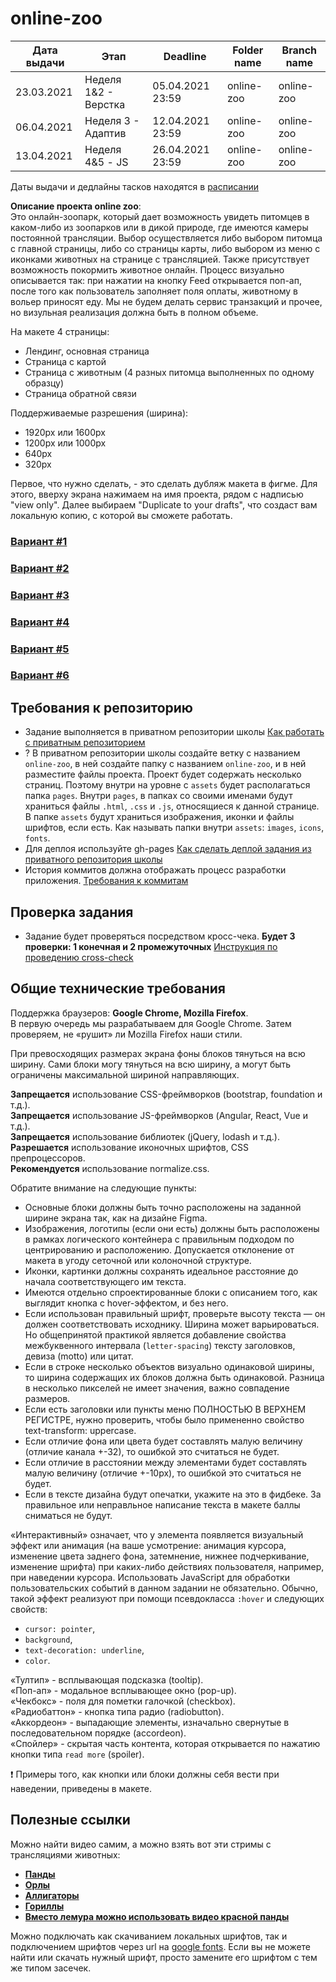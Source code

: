 # online-zoo

| Дата выдачи | Этап | Deadline         | Folder name   | Branch name   |
| ------------| ---- |---------------- | ------------- | ------------- |
| 23.03.2021 | Неделя 1&2 - Верстка | 05.04.2021 23:59 | online-zoo    | online-zoo    |
| 06.04.2021 | Неделя 3 - Адаптив | 12.04.2021 23:59 | online-zoo    | online-zoo    |
| 13.04.2021 | Неделя 4&5 - JS | 26.04.2021 23:59| online-zoo    | online-zoo    |

Даты выдачи и дедлайны тасков находятся в [расписании](https://docs.google.com/spreadsheets/d/1oM2O8DtjC0HodB3j7hcIResaWBw8P18tXkOl1ymelvE/edit#gid=1646898206)

**Описание проекта online zoo**:  
Это онлайн-зоопарк, который дает возможность увидеть питомцев в каком-либо из зоопарков или в дикой природе, где имеются камеры постоянной трансляции. Выбор осуществляется либо выбором питомца с главной страницы, либо со страницы карты, либо выбором из меню с иконками животных на странице с трансляцией. Также присутствует возможность покормить животное онлайн. Процесс визуально описывается так: при нажатии на кнопку Feed открывается поп-ап, после того как пользователь заполняет поля оплаты, животному в вольер приносят еду. Мы не будем делать сервис транзакций и прочее, но визульная реализация должна быть в полном объеме.

На макете 4 страницы:
- Лендинг, основная страница
- Страница с картой
- Страница с животным (4 разных питомца выполненных по одному образцу)
- Страница обратной связи

Поддерживаемые разрешения (ширина):
- 1920px или 1600px
- 1200px или 1000px
- 640px
- 320px

Первое, что нужно сделать, - это сделать дубляж макета в фигме. Для этого, вверху экрана нажимаем на имя проекта, рядом с надписью "view only". Далее выбираем "Duplicate to your drafts", что создаст вам локальную копию, с которой вы сможете работать. 

### [Вариант #1](https://github.com/rolling-scopes-school/stage0/blob/master/stage1/tasks/online-zoo/variant-1.md)
### [Вариант #2](https://github.com/rolling-scopes-school/stage0/blob/master/stage1/tasks/online-zoo/variant-2.md)
### [Вариант #3](https://github.com/rolling-scopes-school/stage0/blob/master/stage1/tasks/online-zoo/variant-3.md)
### [Вариант #4](https://github.com/rolling-scopes-school/stage0/blob/master/stage1/tasks/online-zoo/variant-4.md)
### [Вариант #5](https://github.com/rolling-scopes-school/stage0/blob/master/stage1/tasks/online-zoo/variant-5.md)
### [Вариант #6](https://github.com/rolling-scopes-school/stage0/blob/master/stage1/tasks/online-zoo/variant-6.md)


## Требования к репозиторию

- Задание выполняется в приватном репозитории школы [Как работать с приватным репозиторием](https://docs.rs.school/#/stage2?id=Как-работать-с-приватным-репозиторием)
- ? В приватном репозитории школы создайте ветку с названием `online-zoo`, в ней создайте папку с названием `online-zoo`, и в ней разместите файлы проекта. Проект будет содержать несколько страниц. Поэтому внутри на уровне с `assets` будет располагаться папка `pages`. Внутри `pages`, в папках со своими именами будут храниться файлы `.html`, `.css` и `.js`, относящиеся к данной странице. В папке `assets` будут храниться изображения, иконки и файлы шрифтов, если есть. Как называть папки внутри `assets`: `images`, `icons`, `fonts`.
- Для деплоя используйте gh-pages [Как сделать деплой задания из приватного репозитория школы](https://docs.rs.school/#/stage2?id=Как-сделать-деплой-задания-из-приватного-репозитория-школы)
- История коммитов должна отображать процесс разработки приложения. [Требования к коммитам](https://docs.rs.school/#/git-convention)


## Проверка задания

- Задание будет проверяться посредством кросс-чека. **Будет 3 проверки: 1 конечная и 2 промежуточных** [Инструкция по проведению cross-check](https://docs.rs.school/#/cross-check-flow)


## Общие технические требования

Поддержка браузеров: **Google Chrome, Mozilla Firefox**.  
В первую очередь мы разрабатываем для Google Chrome. Затем проверяем, не «рушит» ли Mozilla Firefox наши стили.

При превосходящих размерах экрана фоны блоков тянуться на всю ширину. Сами блоки могу тянуться на всю ширину, а могут быть ограничены максимальной шириной направляющих.

**Запрещается** использование CSS-фреймворков (bootstrap, foundation и т.д.).  
**Запрещается** использование JS-фреймворков (Angular, React, Vue и т.д.).  
**Запрещается** использование библиотек (jQuery, lodash и т.д.).  
**Разрешается** использование иконочных шрифтов, CSS препроцессоров.  
**Рекомендуется** использование normalize.css.  

Обратите внимание на следующие пункты:
- Основные блоки должны быть точно расположены на заданной ширине экрана так, как на дизайне Figma.
- Изображения, логотипы (если они есть) должны быть расположены в рамках логического контейнера с правильным подходом по центрированию и расположению. Допускается отклонение от макета в угоду сеточной или колоночной структуре.
- Иконки, картинки должны сохранять идеальное расстояние до начала соответствующего им текста.
- Имеются отдельно спроектированные блоки с описанием того, как выглядит кнопка с hover-эффектом, и без него.
- Если использован правильный шрифт, проверьте высоту текста — он должен соответствовать исходнику. Ширина может варьироваться. Но общепринятой практикой является добавление свойства межбуквенного интервала (`letter-spacing`) тексту заголовков, девиза (motto) или цитат.
- Если в строке несколько объектов визуально одинаковой ширины, то ширина содержащих их блоков должна быть одинаковой. Разница в несколько пикселей не имеет значения, важно совпадение размеров.
- Если есть заголовки или пункты меню ПОЛНОСТЬЮ В ВЕРХНЕМ РЕГИСТРЕ, нужно проверить, чтобы было примененно свойство text-transform: uppercase.
- Если отличие фона или цвета будет составлять малую величину (отличие канала +-32), то ошибкой это считаться не будет.
- Если отличие в расстоянии между элементами будет составлять малую величину (отличие +-10px), то ошибкой это считаться не будет.
- Если в тексте дизайна будут опечатки, укажите на это в фидбеке. За правильное или неправльное написание текста в макете баллы сниматься не будут.

«Интерактивный» означает, что у элемента появляется визуальный эффект или анимация (на ваше усмотрение: анимация курсора, изменение цвета заднего фона, затемнение, нижнее подчеркивание, изменение шрифта) при каких-либо действиях пользователя, например, при наведении курсора. Использовать JavaScript для обработки пользовательских событий в данном задании не обязательно. Обычно, такой эффект реализуют при помощи псевдокласса `:hover` и следующих свойств:
- `cursor: pointer`,
- `background`,
- `text-decoration: underline`,
- `color`.  


«Тултип» - всплывающая подсказка (tooltip).  
«Поп-ап» - модальное всплывающее окно (pop-up).  
«Чекбокс» - поля для пометки галочкой (checkbox).  
«Радиобаттон» - кнопка типа радио (radiobutton).  
«Аккордеон» - выпадающие элементы, изначально свернутые в последовательном порядке (accordeon).  
«Спойлер» - скрытая часть контента, которая открывается по нажатию кнопки типа `read more` (spoiler).  

❗ Примеры того, как кнопки или блоки должны себя вести при наведении, приведены в макете.


## Полезные ссылки

Можно найти видео самим, а можно взять вот эти стримы с трансляциями животных:
- **[Панды](https://www.youtube.com/watch?v=OObOQ2GElhA)**
- **[Орлы](https://www.youtube.com/watch?v=RmmAzrAkKqI)**
- **[Аллигаторы](https://www.youtube.com/watch?v=EnxRJii_dp8)**
- **[Гориллы](https://www.youtube.com/watch?v=rgXWDk7rh4w)**
- **[Вместо лемура можно использовать видео красной панды](https://www.youtube.com/watch?v=_5_oHPJDDOM)**


Можно подключать как скачиванием локальных шрифтов, так и подключением шрифтов через url на [google fonts](https://fonts.google.com/). Если вы не можете найти или скачать нужный шрифт, просто замените его шрифтом с тем же типом засечек.
